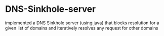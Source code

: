 # DNS-Sinkhole-server
implemented a DNS Sinkhole server (using java) that blocks resolution for a given list of domains and iteratively resolves any request for other domains
